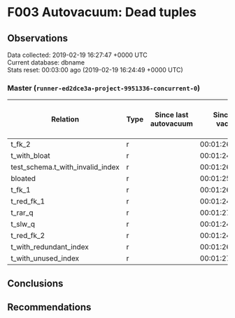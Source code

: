 # F003 Autovacuum: Dead tuples #

## Observations ##
Data collected: 2019-02-19 16:27:47 +0000 UTC  
Current database: dbname  
Stats reset: 00:03:00 ago (2019-02-19 16:24:49 +0000 UTC)  
### Master (`runner-ed2dce3a-project-9951336-concurrent-0`) ###

 Relation | Type | Since last autovacuum | Since last vacuum | Autovacuum Count | Vacuum Count | n_tup_ins | n_tup_upd | n_tup_del | pg_class.reltuples | n_live_tup | n_dead_tup | &#9660;Dead Tuples Ratio, %
----------|------|-----------------------|-------------------|----------|---------|-----------|-----------|-----------|--------------------|------------|------------|-----------
t_fk_2 |r |<no value> |00:01:26.082748 |0 |2 |1000000 |0 |0 |1000000 |1000000 |0 | 0 
t_with_bloat |r |<no value> |00:01:24.459948 |0 |2 |1000000 |1000000 |0 |1000000 |1000000 |0 | 0 
test_schema.t_with_invalid_index |r |<no value> |00:01:26.288962 |0 |2 |1000000 |0 |0 |1000000 |1000000 |0 | 0 
bloated |r |<no value> |00:01:25.802788 |0 |2 |100000 |0 |50000 |50000 |50000 |0 | 0 
t_fk_1 |r |<no value> |00:01:26.222152 |0 |2 |1000001 |0 |0 |1000001 |1000001 |0 | 0 
t_red_fk_1 |r |<no value> |00:01:24.326647 |0 |2 |1000001 |0 |0 |1000001 |1000001 |0 | 0 
t_rar_q |r |<no value> |00:01:27.728803 |0 |2 |1000000 |446569 |0 |1000000 |1000000 |0 | 0 
t_slw_q |r |<no value> |00:01:24.180858 |0 |2 |10000001 |0 |0 |9999979 |9999979 |0 | 0 
t_red_fk_2 |r |<no value> |00:01:24.255101 |0 |2 |1000000 |0 |0 |1000000 |1000000 |0 | 0 
t_with_redundant_index |r |<no value> |00:01:26.511133 |0 |2 |1000000 |0 |0 |1000000 |1000000 |0 | 0 
t_with_unused_index |r |<no value> |00:01:27.195539 |0 |2 |1000000 |0 |0 |1000000 |1000000 |0 | 0 



## Conclusions ##


## Recommendations ##

